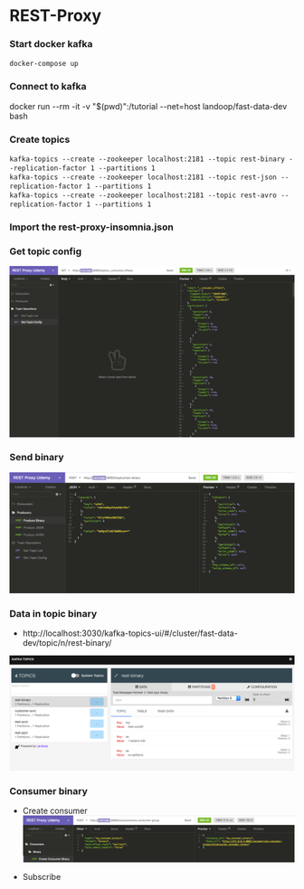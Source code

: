 # REST-Proxy



### Start docker kafka
```
docker-compose up
```

### Connect to kafka
docker run --rm -it -v "$(pwd)":/tutorial --net=host landoop/fast-data-dev bash

### Create topics
```
kafka-topics --create --zookeeper localhost:2181 --topic rest-binary --replication-factor 1 --partitions 1
kafka-topics --create --zookeeper localhost:2181 --topic rest-json --replication-factor 1 --partitions 1
kafka-topics --create --zookeeper localhost:2181 --topic rest-avro --replication-factor 1 --partitions 1

```

### Import the rest-proxy-insomnia.json

### Get topic config
![](image.png)

### Send binary
![](image2.png)

### Data in topic binary

- http://localhost:3030/kafka-topics-ui/#/cluster/fast-data-dev/topic/n/rest-binary/

![](image3.png)

### Consumer binary
- Create consumer
![](image4.png)

- Subscribe
